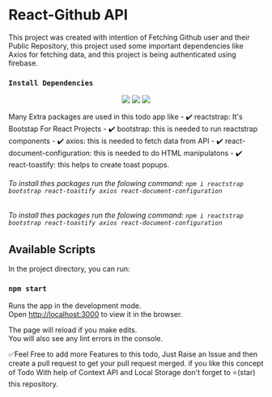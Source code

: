 # React-Github API

This project was created with intention of Fetching  Github user and their Public Repository, this project used some important dependencies like Axios for fetching data, and this project is being authenticated using firebase.
### `Install Dependencies`
<p align="center">
<img src="https://img.shields.io/github/issues/varun-singhh/Gitify-Fetch?style=for-the-badge&color=red">
<img src="https://img.shields.io/github/forks/varun-singhh/Gitify-Fetch?style=for-the-badge">
<img src="https://img.shields.io/github/issues-pr-closed/varun-singhh/Gitify-Fetch?color=green&style=for-the-badge">
</p>
Many Extra packages are used in this todo app like
- ✔️ reactstrap: It's Bootstap For React Projects
- ✔️ bootstrap: this is needed to run reactstrap components
- ✔️ axios: this is needed to fetch data from API
- ✔️ react-document-configuration: this is needed to do HTML manipulatons
- ✔️ react-toastify: this helps to create toast popups.

###### To install thes packages run the folowing command:   `npm i reactstrap bootstrap react-toastify axios react-document-configuration`

###### To install thes packages run the folowing command:   `npm i reactstrap bootstrap react-toastify axios react-document-configuration`


## Available Scripts

In the project directory, you can run:

### `npm start`

Runs the app in the development mode.\
Open [http://localhost:3000](http://localhost:3000) to view it in the browser.

The page will reload if you make edits.\
You will also see any lint errors in the console.

✅Feel Free to add more Features to this todo, Just Raise an Issue and then create a pull request to get your pull request merged. if you like this concept of Todo With help of Context API and Local Storage don't forget to ⭐(star) this repository.
